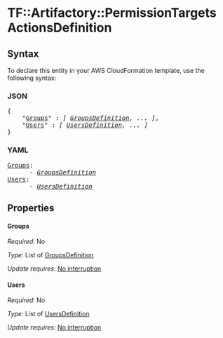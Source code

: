 # TF::Artifactory::PermissionTargets ActionsDefinition

## Syntax

To declare this entity in your AWS CloudFormation template, use the following syntax:

### JSON

<pre>
{
    "<a href="#groups" title="Groups">Groups</a>" : <i>[ <a href="groupsdefinition.md">GroupsDefinition</a>, ... ]</i>,
    "<a href="#users" title="Users">Users</a>" : <i>[ <a href="usersdefinition.md">UsersDefinition</a>, ... ]</i>
}
</pre>

### YAML

<pre>
<a href="#groups" title="Groups">Groups</a>: <i>
      - <a href="groupsdefinition.md">GroupsDefinition</a></i>
<a href="#users" title="Users">Users</a>: <i>
      - <a href="usersdefinition.md">UsersDefinition</a></i>
</pre>

## Properties

#### Groups

_Required_: No

_Type_: List of <a href="groupsdefinition.md">GroupsDefinition</a>

_Update requires_: [No interruption](https://docs.aws.amazon.com/AWSCloudFormation/latest/UserGuide/using-cfn-updating-stacks-update-behaviors.html#update-no-interrupt)

#### Users

_Required_: No

_Type_: List of <a href="usersdefinition.md">UsersDefinition</a>

_Update requires_: [No interruption](https://docs.aws.amazon.com/AWSCloudFormation/latest/UserGuide/using-cfn-updating-stacks-update-behaviors.html#update-no-interrupt)

